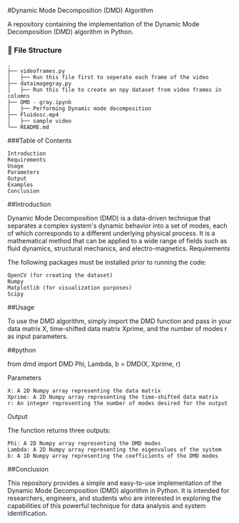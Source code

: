 #Dynamic Mode Decomposition (DMD) Algorithm

A repository containing the implementation of the Dynamic Mode Decomposition (DMD) algorithm in Python.

###  :file_folder: File Structure

```
.
├── videoframes.py
│   ├── Run this file first to seperate each frame of the video
├── dataimagegray.py
│   ├── Run this file to create an npy dataset from video frames in columns
├── DMD - gray.ipynb
│   ├── Performing Dynamic mode decomposition
├── Fluidosc.mp4
│   ├── sample video
└── README.md
```

###Table of Contents

    Introduction
    Requirements
    Usage
    Parameters
    Output
    Examples
    Conclusion

##Introduction

Dynamic Mode Decomposition (DMD) is a data-driven technique that separates a complex system's dynamic behavior into a set of modes, each of which corresponds to a different underlying physical process. It is a mathematical method that can be applied to a wide range of fields such as fluid dynamics, structural mechanics, and electro-magnetics.
Requirements

The following packages must be installed prior to running the code:

    OpenCV (for creating the dataset)
    Numpy
    Matplotlib (for visualization purposes)
    Scipy
    
##Usage

To use the DMD algorithm, simply import the DMD function and pass in your data matrix X, time-shifted data matrix Xprime, and the number of modes r as input parameters.

##python

from dmd import DMD
Phi, Lambda, b = DMD(X, Xprime, r)

Parameters

    X: A 2D Numpy array representing the data matrix
    Xprime: A 2D Numpy array representing the time-shifted data matrix
    r: An integer representing the number of modes desired for the output

Output

The function returns three outputs:

    Phi: A 2D Numpy array representing the DMD modes
    Lambda: A 2D Numpy array representing the eigenvalues of the system
    b: A 1D Numpy array representing the coefficients of the DMD modes


##Conclusion

This repository provides a simple and easy-to-use implementation of the Dynamic Mode Decomposition (DMD) algorithm in Python. It is intended for researchers, engineers, and students who are interested in exploring the capabilities of this powerful technique for data analysis and system identification.

